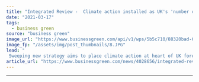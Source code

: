 ```yaml
---
title: "Integrated Review -  Climate action installed as UK's 'number one international priority'"
date: "2021-03-17"
tags: 
  - business green
source: "business green"
image_url: "https://www.businessgreen.com/api/v1/wps/5b5c710/88320bad-6cac-4634-853f-ea9b5990340b/3/drought-australia-185x114.JPG"
image_fp: "/assets/img/post_thumbnails/8.JPG"
lead: "
 Sweeping new strategy aims to place climate action at heart of UK foreign and security policy ..."
article_url: "https://www.businessgreen.com/news/4028656/integrated-review-climate-action-installed-uk-international-priority"
---
```


---
